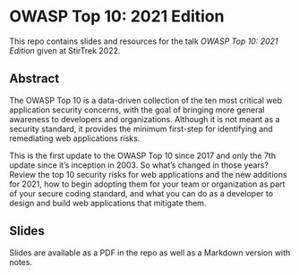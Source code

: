 # OWASP Top 10: 2021 Edition

This repo contains slides and resources for the talk _OWASP Top 10: 2021 Edition_ given at StirTrek 2022.

## Abstract
The OWASP Top 10 is a data-driven collection of the ten most critical web application security concerns, with the goal of bringing more general awareness to developers and organizations. Although it is not meant as a security standard, it provides the minimum first-step for identifying and remediating web applications risks.

This is the first update to the OWASP Top 10 since 2017 and only the 7th update since it’s inception in 2003. So what’s changed in those years? Review the top 10 security risks for web applications and the new additions for 2021, how to begin adopting them for your team or organization as part of your secure coding standard, and what you can do as a developer to design and build web applications that mitigate them.

## Slides
Slides are available as a PDF in the repo as well as a Markdown version with notes.
